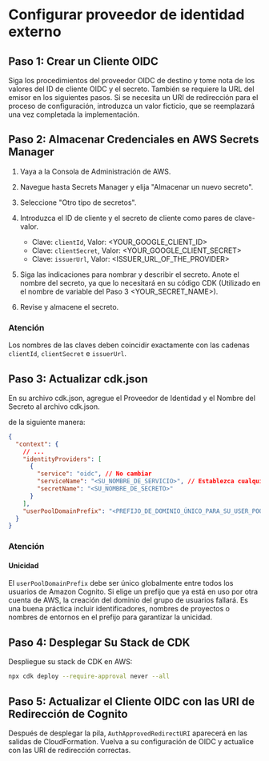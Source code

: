 # Configurar proveedor de identidad externo

## Paso 1: Crear un Cliente OIDC

Siga los procedimientos del proveedor OIDC de destino y tome nota de los valores del ID de cliente OIDC y el secreto. También se requiere la URL del emisor en los siguientes pasos. Si se necesita un URI de redirección para el proceso de configuración, introduzca un valor ficticio, que se reemplazará una vez completada la implementación.

## Paso 2: Almacenar Credenciales en AWS Secrets Manager

1. Vaya a la Consola de Administración de AWS.
2. Navegue hasta Secrets Manager y elija "Almacenar un nuevo secreto".
3. Seleccione "Otro tipo de secretos".
4. Introduzca el ID de cliente y el secreto de cliente como pares de clave-valor.

   - Clave: `clientId`, Valor: <YOUR_GOOGLE_CLIENT_ID>
   - Clave: `clientSecret`, Valor: <YOUR_GOOGLE_CLIENT_SECRET>
   - Clave: `issuerUrl`, Valor: <ISSUER_URL_OF_THE_PROVIDER>

5. Siga las indicaciones para nombrar y describir el secreto. Anote el nombre del secreto, ya que lo necesitará en su código CDK (Utilizado en el nombre de variable del Paso 3 <YOUR_SECRET_NAME>).
6. Revise y almacene el secreto.

### Atención

Los nombres de las claves deben coincidir exactamente con las cadenas `clientId`, `clientSecret` e `issuerUrl`.

## Paso 3: Actualizar cdk.json

En su archivo cdk.json, agregue el Proveedor de Identidad y el Nombre del Secreto al archivo cdk.json.

de la siguiente manera:

```json
{
  "context": {
    // ...
    "identityProviders": [
      {
        "service": "oidc", // No cambiar
        "serviceName": "<SU_NOMBRE_DE_SERVICIO>", // Establezca cualquier valor que desee
        "secretName": "<SU_NOMBRE_DE_SECRETO>"
      }
    ],
    "userPoolDomainPrefix": "<PREFIJO_DE_DOMINIO_ÚNICO_PARA_SU_USER_POOL>"
  }
}
```

### Atención

#### Unicidad

El `userPoolDomainPrefix` debe ser único globalmente entre todos los usuarios de Amazon Cognito. Si elige un prefijo que ya está en uso por otra cuenta de AWS, la creación del dominio del grupo de usuarios fallará. Es una buena práctica incluir identificadores, nombres de proyectos o nombres de entornos en el prefijo para garantizar la unicidad.

## Paso 4: Desplegar Su Stack de CDK

Despliegue su stack de CDK en AWS:

```sh
npx cdk deploy --require-approval never --all
```

## Paso 5: Actualizar el Cliente OIDC con las URI de Redirección de Cognito

Después de desplegar la pila, `AuthApprovedRedirectURI` aparecerá en las salidas de CloudFormation. Vuelva a su configuración de OIDC y actualice con las URI de redirección correctas.